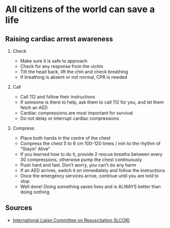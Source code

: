 # All citizens of the world can save a life

## Raising cardiac arrest awareness

1. Check
   - Make sure it is safe to approach
   - Check for any response from the victim
   - Tilt the head back, lift the chin and check breathing
   - If breathing is absent or not normal, CPR is needed

2. Call
   - Call 112 and follow their instructions
   - If someone is there to help, ask them to call 112 for you, and let them fetch an AED    
   - Cardiac compressions are most important for survival
   - Do not delay or interrupt cardiac compressions

3. Compress
   - Place both hands in the centre of the chest
   - Compress the chest 5 to 6 cm 100-120 times / min to the rhythm of "Stayin' Alive"   
   - If you learned how to do it, provide 2 rescue breaths between every 30 compressions, otherwise pump the chest continuously
   - Push hard and fast. Don’t worry, you can't do any harm
   - If an AED arrives, switch it on immediately and follow the instructions
   - Once the emergency services arrive, continue until you are told to stop
   - Well done! Doing something saves lives and is ALWAYS better than doing nothing



 ## Sources 

 - [International Liaisn Committee on Resuscitation (ILCOR)](https://www.ilcor.org/WRAH)  